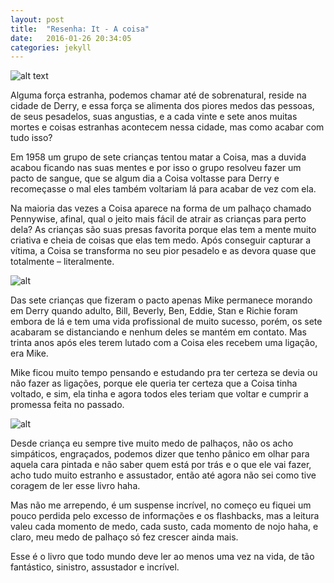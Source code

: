 ```yaml
---
layout: post
title:  "Resenha: It - A coisa"
date:   2016-01-26 20:34:05
categories: jekyll
---
```

![alt text][imagem1]

Alguma força estranha, podemos chamar até de sobrenatural, reside na cidade de Derry,  e essa força se alimenta dos piores medos das pessoas, de seus pesadelos, suas angustias, e a cada vinte e sete anos muitas mortes e coisas estranhas acontecem nessa cidade, mas como acabar com tudo isso?

Em 1958 um grupo de sete crianças tentou matar a Coisa, mas a duvida acabou ficando nas suas mentes e por isso o grupo resolveu fazer um pacto de sangue, que se algum dia a Coisa voltasse para Derry e recomeçasse o mal eles também voltariam lá para acabar de vez com ela.

Na maioria das vezes a Coisa aparece na forma de um palhaço chamado Pennywise, afinal, qual o jeito mais fácil de atrair as crianças para perto dela? As crianças são suas presas favorita porque elas tem a mente muito criativa e cheia de coisas que elas tem medo. Após conseguir capturar a vítima, a Coisa se transforma no seu pior pesadelo e as devora quase que totalmente – literalmente.

![alt][imagem2]

Das sete crianças que fizeram o pacto apenas Mike permanece morando em Derry quando adulto, Bill, Beverly, Ben, Eddie, Stan e Richie foram embora de lá e tem uma vida profissional de muito sucesso, porém, os sete acabaram se distanciando e nenhum deles se mantém em contato. Mas trinta anos após eles terem lutado com a Coisa eles recebem uma ligação, era Mike.

Mike ficou muito tempo pensando e estudando pra ter certeza se devia ou não fazer as ligações, porque ele queria ter certeza que a Coisa tinha voltado, e sim, ela tinha e agora todos eles teriam que voltar e cumprir a promessa feita no passado.

![alt][imagem3]

Desde criança eu sempre tive muito medo de palhaços, não os acho simpáticos, engraçados, podemos dizer que tenho pânico em olhar para aquela cara pintada e não saber quem está por trás e o que ele vai fazer, acho tudo muito estranho e assustador, então até agora não sei como tive coragem de ler esse livro haha.

Mas não me arrependo, é um suspense incrível, no começo eu fiquei um pouco perdida pelo excesso de informações e os flashbacks, mas a leitura valeu cada momento de medo, cada susto, cada momento de nojo haha, e claro, meu medo de palhaço só fez crescer ainda mais.

Esse é o livro que todo mundo deve ler ao menos uma vez na vida, de tão fantástico, sinistro, assustador e incrível.

[imagem1]:      http://natalia.blog.br/wp-content/uploads/2016/01/Capa-do-livro-It-A-Coisa-1024x768.jpg
[imagem2]:      http://natalia.blog.br/wp-content/uploads/2016/01/lombada-do-livro-It.-A-Coisa-1024x768.jpg
[imagem3]:      http://natalia.blog.br/wp-content/uploads/2016/01/contra-capa-do-livro-It-A-Coisa-1024x768.jpg